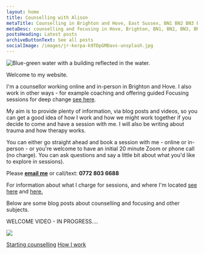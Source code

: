 ```yaml
---
layout: home
title: Counselling with Alison
metaTitle: Counselling in Brighton and Hove, East Sussex, BN1 BN2 BN3 BN41
metaDesc: counselling and focusing in Hove, Brighton, BN1, BN2, BN3, BN41, BN43
postsHeading: Latest posts
archiveButtonText: See all posts
socialImage: /images/jr-korpa-k9TDpGMDavs-unsplash.jpg
---
```

![Blue-green water with a building reflected in the water.](/images/jr-korpa-k9TDpGMDavs-unsplash.jpg)

W﻿elcome to my website. 

I﻿'m a counsellor working online and in-person in Brighton and Hove. I also work in other ways - for example coaching and offering guided Focusing sessions for deep change [see here](/pages/about-me).

My aim is to provide plenty of information, via blog posts and videos, so you can get a good idea of how I work and how we might work together if you decide to come and have a session with me.
I﻿ will also be writing about trauma and how therapy works.

Y﻿ou can either go straight ahead and book a session with me - online or in-person - or you're welcome to have an initial 20 minute Zoom or phone call (no charge). You can ask questions and say a little bit about what you'd like to explore in sessions).

Please **[email me](mailto:dwellingspacecounselling@gmail.com)** or call/text:  **0772 803 6688**

F﻿or information about what I charge for sessions, and where I'm located [see here](/pages/about-me) and [here.](/pages/fees)

B﻿elow are some blog posts about counselling and focusing and other subjects. 

W﻿ELCOME VIDEO - IN PROGRESS....



![](/images/meric-dagli-518103-unsplash.jpg)

[Starting counselling](/posts/test-post)
[﻿How I work](/pages/about-counselling)